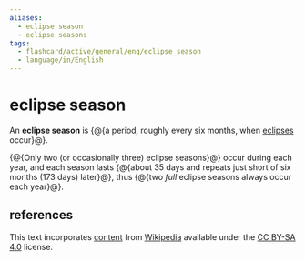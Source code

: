 ```yaml
---
aliases:
  - eclipse season
  - eclipse seasons
tags:
  - flashcard/active/general/eng/eclipse_season
  - language/in/English
---
```


# eclipse season

An __eclipse season__ is {@{a period, roughly every six months, when [eclipses](eclipse.md) occur}@}. <!--SR:!2026-03-15,453,310-->

{@{Only two (or occasionally three) eclipse seasons}@} occur during each year, and each season lasts {@{about 35 days and repeats just short of six months (173 days) later}@}, thus {@{two _full_ eclipse seasons always occur each year}@}. <!--SR:!2026-02-10,427,310!2027-07-14,697,270!2027-05-28,805,330-->

## references

This text incorporates [content](https://en.wikipedia.org/wiki/eclipse_season) from [Wikipedia](Wikipedia.md) available under the [CC BY-SA 4.0](https://creativecommons.org/licenses/by-sa/4.0/) license.
